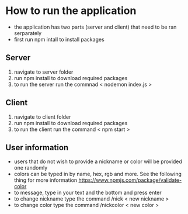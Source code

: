 # How to run the application
- the application has two parts (server and client) that need to be ran serparately
- first run npm intall to install packages

## Server

1. navigate to server folder
2. run npm install to download required packages
3. to run the server run the commnad < nodemon index.js >

## Client

1. navigate to client folder
2. run npm install to download required packages
3. to run the client run the command < npm start >


## User information
 - users that do not wish to provide a nickname or color will be provided one randomly
 - colors can be typed in by name, hex, rgb and more. See the following thing for more information https://www.npmjs.com/package/validate-color
 - to message, type in your text and the bottom and press enter
 - to change nickname type the command /nick < new nickname >
 - to change color type the command /nickcolor < new color >